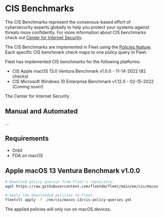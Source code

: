 # CIS Benchmarks

The CIS Benchmarks represent the consensus-based effort of cybersecurity experts globally to help you protect your systems against threats more confidently.
For more information about CIS benchmarks check out [Center for Internet Security](https://www.cisecurity.org/cis-benchmarks).

The CIS Benchmarks are implemented in Fleet using the [Policies feature](./REST-API.md#policies). Each specific CIS benchmark check maps to one policy query in Fleet.

Fleet has implemented CIS benchmarks for the following platforms:
- CIS Apple macOS 13.0 Ventura Benchmark v1.0.0 - 11-14-2022 (82 checks) 
- CIS Microsoft Windows 10 Enterprise Benchmark v1.12.0 - 02-15-2022 (Coming soon!)

The Center for Internet Security .

## Manual and Automated

...

## Requirements

- Orbit
- FDA on macOS

## Apple macOS 13 Ventura Benchmark v1.0.0

```sh
# Download policy queries from Fleet's repository.
wget https://raw.githubusercontent.com/fleetdm/fleet/main/ee/cis/macos-13/cis-policy-queries.yml

# Apply the downloaded policies to Fleet.
fleetctl apply -f ./ee/cis/macos-13/cis-policy-queries.yml
```

The applied policies will only run on macOS devices.
